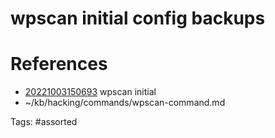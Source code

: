 # wpscan initial config backups

# References
- [20221003150693](/zet/20221003150693/) wpscan initial
- ~/kb/hacking/commands/wpscan-command.md

Tags:
    #assorted

